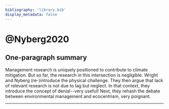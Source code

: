```yaml
---
bibliography: 'library.bib'
display_metadata: false
---
```


# @Nyberg2020

## One-paragraph summary

Management research is uniquely positioned to contribute to climate mitigation. But so far, the research in this intersection is negligible. Wright and Nyberg (re-)introduce the physical challenge. They then argue that lack of relevant research is not due to lag but neglect. In that context, they introduce the concept of denial--very useful! Next, they rehash the debate between environmental management and ecocentrism, very poignant.

---